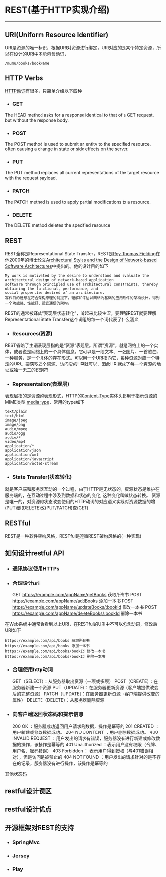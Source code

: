 # REST(基于HTTP实现介绍) 
---
## URI(Uniform Resource Identifier)
URI是资源的唯一标识，根据URI对资源进行绑定，URI对应的是某个特定资源，所以在设计的URI中不能包含动词，

    /mumu/books/bookName
## HTTP Verbs
[HTTP动词](https://developer.mozilla.org/en-US/docs/Web/HTTP/Methods)有很多，只简单介绍以下四种
- ### GET
The HEAD method asks for a response identical to that of a GET request, but without the response body.
- ### POST
The POST method is used to submit an entity to the specified resource, often causing a change in state or side effects on the server.
- ### PUT
The PUT method replaces all current representations of the target resource with the request payload.
- ### PATCH
The PATCH method is used to apply partial modifications to a resource.
- ### DELETE
The DELETE method deletes the specified resource
## REST
REST全称是Representational State Transfer，REST是[Roy Thomas Fielding](https://en.wikipedia.org/wiki/Roy_Fielding)在他2000年的博士论文[Architectural Styles and the Design of Network-based Software Architectures](https://www.ics.uci.edu/~fielding/pubs/dissertation/top.htm)中提出的。他的设计目的如下
    
    My work is motivated by the desire to understand and evaluate the architectural design of network-based application 
    software through principled use of architectural constraints, thereby obtaining the functional, performance, and 
    social properties desired of an architecture.
    写作目的是想在符合架构原理的前提下，理解和评估以网络为基础的应用软件的架构设计，得到一个功能强、性能好、适宜通信的架构。
REST的通常被译成“表现层状态转化”，听起来比较生涩，要理解REST就要理解Representational State Transfer这个词组的每一个词代表了什么涵义  
- ### Resources(资源)
REST省略了主语表现层指的是“资源”表现层。所谓"资源"，就是网络上的一个实体，或者说是网络上的一个具体信息。它可以是一段文本、一张图片、一首歌曲、一种服务，是一个具体的存在形式。可以用一个URI指向它，每种资源对应一个特定的URI。要获取这个资源，访问它的URI就可以，因此URI就成了每一个资源的地址或独一无二的识别符
- ### Representation(表现层)
表现层指的是资源的表现形式，HTTP的[Content-Type](https://developer.mozilla.org/zh-CN/docs/Web/HTTP/Headers/Content-Type)实体头部用于指示资源的MIME类型 [media type](https://developer.mozilla.org/en-US/docs/Web/HTTP/Basics_of_HTTP/MIME_types)，常用的type如下
    
    text/plain
    text/html
    image/jpeg
    image/png
    audio/mpeg
    audio/ogg
    audio/*
    video/mp4
    application/*
    application/json
    application/xml
    application/javascript
    application/octet-stream
- ### State Transfer(状态转化)
就是客户端和服务器互动的一个过程，由于HTTP是无状态的，资源状态是维护在服务端的，在互动过程中涉及到数据和状态的变化, 这种变化叫做状态转换。
资源是唯一的，对资源的状态改变使用的HTTP动词的对应语义实现对资源数据的增(PUT)删(DELETE)改(PUT/PATCH)查(GET)
## RESTful
REST是一种软件架构风格，RESTful是遵循REST架构风格的(一种实现)
## 如何设计restful API
- ### 通讯协议使用HTTPs
- ### 合理设计uri


    GET  https://example.com/appName/getBooks 获取所有书
    POST https://example.com/appName/addBooks 添加一本书
    POST https://example.com/appName/updateBooks/:bookId 修改一本书
    POST https://example.com/appName/deleteBooks/:bookId 删除一本书

在Web系统中通常会看到以上URI，在RESTful的URI中不可以包含动词，修改后URI如下

    https://example.com/api/books 获取所有书
    https://example.com/api/books 添加一本书
    https://example.com/api/books/bookId 修改一本书
    https://example.com/api/books/bookId 删除一本书    
    
- ### 合理使用http动词


    GET（SELECT）：从服务器取出资源（一项或多项）
    POST（CREATE）：在服务器新建一个资源
    PUT（UPDATE）：在服务器更新资源（客户端提供改变后的完整资源）
    PATCH（UPDATE）：在服务器更新资源（客户端提供改变的属性）
    DELETE（DELETE）：从服务器删除资源
    
- ### 向客户端返回状态码和提示信息


    200 OK ：服务器成功返回用户请求的数据，操作是幂等的
    201 CREATED ：用户新建或修改数据成功。
    204 NO CONTENT ：用户删除数据成功。
    400 INVALID REQUEST ：用户发出的请求有错误，服务器没有进行新建或修改数据的操作，该操作是幂等的
    401 Unauthorized ：表示用户没有权限（令牌、用户名、密码错误）
    403 Forbidden ： 表示用户得到授权（与401错误相对），但是访问是被禁止的
    404 NOT FOUND ：用户发出的请求针对的是不存在的记录，服务器没有进行操作，该操作是幂等的

其他[状态码](https://www.restapitutorial.com/httpstatuscodes.html)
    
   
    






## restful设计误区

## restful设计优点

## 开源框架对REST的支持
- ### SpringMvc
- ### Jersey
- ### Play
